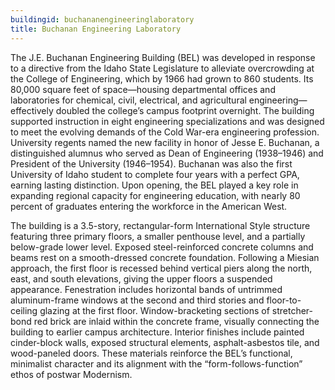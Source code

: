 ```yaml
---
buildingid: buchananengineeringlaboratory
title: Buchanan Engineering Laboratory
---
```


The J.E. Buchanan Engineering Building (BEL) was developed in response to a directive from the Idaho State Legislature to alleviate overcrowding at the College of Engineering, which by 1966 had grown to 860 students. Its 80,000 square feet of space—housing departmental offices and laboratories for chemical, civil, electrical, and agricultural engineering—effectively doubled the college’s campus footprint overnight. The building supported instruction in eight engineering specializations and was designed to meet the evolving demands of the Cold War-era engineering profession. University regents named the new facility in honor of Jesse E. Buchanan, a distinguished alumnus who served as Dean of Engineering (1938–1946) and President of the University (1946–1954). Buchanan was also the first University of Idaho student to complete four years with a perfect GPA, earning lasting distinction. Upon opening, the BEL played a key role in expanding regional capacity for engineering education, with nearly 80 percent of graduates entering the workforce in the American West.

The building is a 3.5-story, rectangular-form International Style structure featuring three primary floors, a smaller penthouse level, and a partially below-grade lower level. Exposed steel-reinforced concrete columns and beams rest on a smooth-dressed concrete foundation. Following a Miesian approach, the first floor is recessed behind vertical piers along the north, east, and south elevations, giving the upper floors a suspended appearance. Fenestration includes horizontal bands of untrimmed aluminum-frame windows at the second and third stories and floor-to-ceiling glazing at the first floor. Window-bracketing sections of stretcher-bond red brick are inlaid within the concrete frame, visually connecting the building to earlier campus architecture. Interior finishes include painted cinder-block walls, exposed structural elements, asphalt-asbestos tile, and wood-paneled doors. These materials reinforce the BEL’s functional, minimalist character and its alignment with the “form-follows-function” ethos of postwar Modernism.
